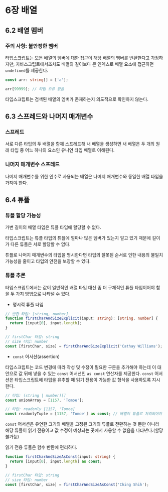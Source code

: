 # 6장 배열

## 6.2 배열 멤버

### 주의 사항: 불안정한 멤버

타입스크립트는 모든 배열의 멤버에 대한 접근이 해당 배열의 멤버를 반환한다고 가정하지만, 자바스크립트에서조차도 배열의 길이보다 큰 인덱스로 배열 요소에 접근하면 `undefined`를 제공한다.

```ts
const arr: string[] = ['a'];

arr[99999]; // 타입 오류 없음
```

타입스크립트는 검색된 배열의 멤버가 존재하는지 의도적으로 확인하지 않는다.

## 6.3 스프레드와 나머지 매개변수

### 스프레드

서로 다른 타입의 두 배열을 함께 스프레드해 새 배열을 생성하면 새 배열은 두 개의 원래 타입 중 어느 하나의 요소인 유니언 타입 배열로 이해된다.

### 나머지 매개변수 스프레드

나머지 매개변수를 위한 인수로 사용되는 배열은 나머지 매개변수와 동일한 배열 타입을 가져야 한다.

## 6.4 튜플

### 튜플 할당 가능성

가변 길이의 배열 타입은 튜플 타입에 할당할 수 없다.

타입스크립트는 튜플 타입의 튜플에 얼마나 많은 멤버가 있는지 알고 있기 때문에 길이가 다른 튜플은 서로 할당할 수 없다.

튜플로 나머지 매개변수의 타입을 명시한다면 타입의 잘못된 순서로 인한 내용의 불일치 가능성을 줄이고 타입의 안전을 보장할 수 있다.

### 튜플 추론

타입스크립트에서는 값이 일반적인 배열 타입 대신 좀 더 구체적인 튜플 타입이어야 함을 두 가지 방법으로 나타낼 수 있다.

- 명시적 튜플 타입

```ts
// 반환 타입: [string, number]
function firstCharAndSizeExplicit(input: string): [string, number] {
  return [input[0], input.length];
}

// firstChar 타입: string
// size 타입: number
const [firstChar, size] = firstCharAndSizeExplicit('Cathay Williams');
```

- `const` 어서션(assertion)

타입스크립트는 코드 변경에 따라 작성 및 수정이 필요한 구문을 추가해야 하는데 이 대안으로 값 뒤에 넣을 수 있는 `const` 어서션인 `as const` 연산자를 제공한다. `const` 어서션은 타입스크립트에 타입을 유추할 때 읽기 전용이 가능한 값 형식을 사용하도록 지시한다.

```ts
// 타입: (string | number)[]
const unionArray = [1157, 'Tomoe'];

// 타입: readonly [1157, 'Tomoe]
const readonlyTuple = [1157, 'Tomoe'] as const; // 배열이 튜플로 처리되어야 함을 나타냄
```

`const` 어서션은 유연한 크기의 배열을 고정된 크기의 튜플로 전환하는 것 뿐만 아니라 해당 튜플이 읽기 전용이고 값 수정이 예상되는 곳에서 사용할 수 없음을 나타낸다.(할당 불가능)

읽기 전용 튜플은 함수 반환에 편리하다. 

```ts
function firstCharAndSizeAsConst(input: string) {
  return [input[0], input.length] as const;
}

// firstChar 타입: string
// size 타입: number
const [firstChar, size] = firstCharAndSizeAsConst('Ching Shih');
```
